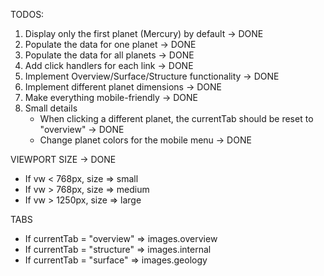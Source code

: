 TODOS:

1.  Display only the first planet (Mercury) by default -> DONE
2.  Populate the data for one planet -> DONE
3.  Populate the data for all planets -> DONE
4.  Add click handlers for each link -> DONE
5.  Implement Overview/Surface/Structure functionality -> DONE
6.  Implement different planet dimensions -> DONE
7.  Make everything mobile-friendly -> DONE
8.  Small details
    - When clicking a different planet, the currentTab should be reset to "overview" -> DONE
    - Change planet colors for the mobile menu -> DONE

VIEWPORT SIZE -> DONE

- If vw < 768px, size => small
- If vw > 768px, size => medium
- If vw > 1250px, size => large

TABS

- If currentTab = "overview" => images.overview
- If currentTab = "structure" => images.internal
- If currentTab = "surface" => images.geology
